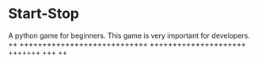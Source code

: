 # Start-Stop
A python game for beginners. This game is very important for developers.
++
++++++++++++++++++++++++++++
+++++++++++++++++++++
+++++++
+++
++
